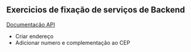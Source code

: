 ## Exercicios de fixação de serviços de Backend

[Documentação API](https://documenter.getpostman.com/view/22368156/2s8YsqUuUK)

- Criar endereço
- Adicionar numero e complementação ao CEP 